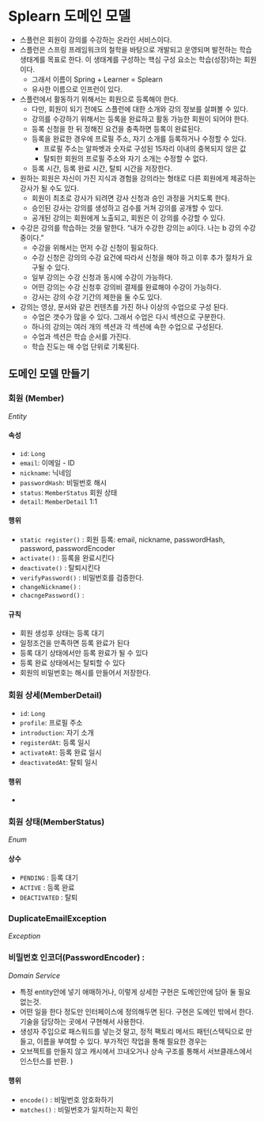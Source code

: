 # Splearn 도메인 모델


- 스플런은 회원이 강의를 수강하는 온라인 서비스이다.
- 스플런은 스프링 프레임워크의 철학을 바탕으로 개발되고 운영되며 발전하는 학습 생태계를 목표로 한다.
 이 생태계를 구성하는 핵심 구성 요소는 학습(성장)하는 회원이다.
    - 그래서 이름이 Spring + Learner = Splearn
    - 유사한 이름으로 인프런이 있다.
- 스플런에서 활동하기 위해서는 회원으로 등록해야 한다.
    - 다만, 회원이 되기 전에도 스플런에 대한 소개와 강의 정보를 살펴볼 수 있다.
    - 강의를 수강하기 위해서는 등록을 완료하고 활동 가능한 회원이 되어야 한다.
    - 등록 신청을 한 뒤 정해진 요건을 충족하면 등록이 완료된다.
    - 등록을 완료한 경우에 프로필 주소, 자기 소개를 등록하거나 수정할 수 있다.
      - 프로필 주소는 알파벳과 숫자로 구성된 15자리 이내의 중복되지 않은 값
      - 탈퇴한 회원의 프로필 주소와 자기 소개는 수정할 수 없다.
    - 등록 시간, 등록 완료 시간, 탈퇴 시간을 저장한다.
- 원하는 회원은 자신이 가진 지식과 경험을 강의라는 형태로 다른 회원에게 제공하는 강사가 될 수도 있다.
    - 회원이 최초로 강사가 되려면 강사 신청과 승인 과정을 거치도록 한다.
    - 승인된 강사는 강의를 생성하고 검수를 거쳐 강의를 공개할 수 있다.
    - 공개된 강의는 회원에게 노출되고, 회원은 이 강의를 수강할 수 있다.
- 수강은 강의를 학습하는 것을 말한다. “내가 수강한 강의는 a이다. 나는 b 강의 수강중이다.”
    - 수강을 위해서는 먼저 수강 신청이 필요하다.
    - 수강 신청은 강의의 수강 요건에 따라서 신청을 해야 하고 이후 추가 절차가 요구될 수 있다.
    - 일부 강의는 수강 신청과 동시에 수강이 가능하다.
    - 어떤 강의는 수강 신청후 강의비 결제를 완료해야 수강이 가능하다.
    - 강사는 강의 수강 기간의 제한을 둘 수도 있다.
- 강의는 영상, 문서와 같은 컨텐츠를 가진 하나 이상의 수업으로 구성 된다.
    - 수업은 갯수가 많을 수 있다. 그래서 수업은 다시 섹션으로 구분한다.
    - 하나의 강의는 여러 개의 섹션과 각 섹션에 속한 수업으로 구성된다.
    - 수업과 섹션은 학습 순서를 가진다.
    - 학습 진도는 매 수업 단위로 기록된다.

## 도메인 모델 만들기

### 회원 (Member)
_Entity_
#### 속성
- `id`: `Long`
- `email`: 이메일 - ID
- `nickname`: 닉네임
- `passwordHash`: 비밀번호 해시
- `status`: `MemberStatus` 회원 상태
- `detail`: `MemberDetail` 1:1
 
#### 행위
- `static register()` : 회원 등록: email, nickname, passwordHash, password, passwordEncoder
- `activate()` : 등록을 완료시킨다
- `deactivate()` : 탈퇴시킨다
- `verifyPassword()` : 비밀번호를 검증한다.
- `changeNickname()` : 
- `chacngePassword()` : 
#### 규칙
- 회원 생성후 상태는 등록 대기
- 일정조건을 만족하면 등록 완료가 된다
- 등록 대기 상태에서만 등록 완료가 될 수 있다
- 등록 완료 상태에서는 탈퇴할 수 있다
- 회원의 비밀번호는 해시를 만들어서 저장한다.

### 회원 상세(MemberDetail)
- `id`: `Long`
- `profile`: 프로필 주소
- `introduction`: 자기 소개
- `registerdAt`: 등록 일시
- `activateAt`: 등록 완료 일시
- `deactivatedAt`: 탈퇴 일시

#### 행위
-


### 회원 상태(MemberStatus)
_Enum_
#### 상수
- `PENDING` : 등록 대기
- `ACTIVE` : 등록 완료
- `DEACTIVATED` : 탈퇴

### DuplicateEmailException
_Exception_

### 비밀번호 인코더(PasswordEncoder) :
_Domain Service_
- 특정 entity안에 넣기 애매하거나, 이렇게 상세한 구현은 도메인안에 담아 둘 필요 없는것.
- 어떤 일을 한다 정도만 인터페이스에 정의해두면 된다. 구현은 도메인 밖에서 한다. 기술을 담당하는 곳에서 구현해서 사용한다.
- 생성자 주입으로 패스워드를 넣는것 말고, 정적 팩토리 메서드 패턴(스텍틱으로 만들고, 이름을 부여할 수 있다. 부가적인 작업을 통해 필요한 경우는
- 오브젝트를 만들지 않고 캐시에서 끄내오거나 상속 구조를 통해서 서브클래스에서 인스턴스를 반환. )
#### 행위
- `encode()` : 비밀번호 암호화하기
- `matches()` : 비밀번호가 일치하는지 확인
